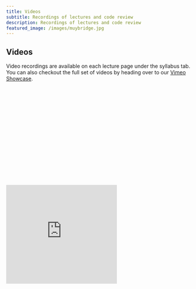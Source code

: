 ```yaml
---
title: Videos
subtitle: Recordings of lectures and code review 
description: Recordings of lectures and code review 
featured_image: /images/muybridge.jpg
---
```


## Videos 

Video recordings are available on each lecture page under the syllabus tab.  You can also checkout the full set of videos by heading over to our [Vimeo Showcase](https://vimeo.com/showcase/6565319).

<div style='padding:52.84% 0 0 0;position:relative;'><iframe src='https://vimeo.com/showcase/6565319/embed' awidth="640" height="268" frameborder="0" allow="autoplay; fullscreen" allowfullscreen></iframe></div>